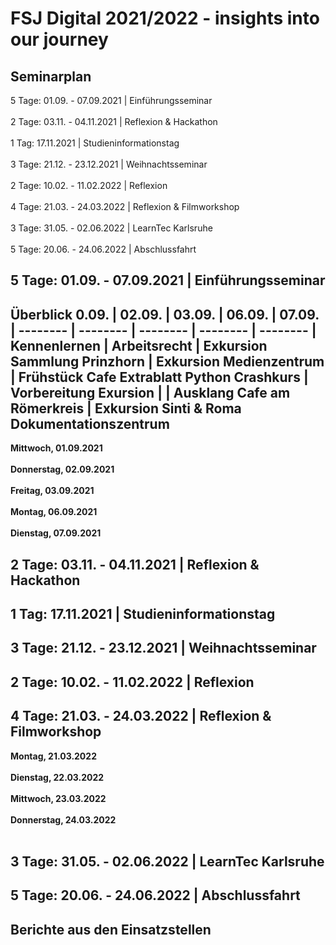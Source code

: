 # FSJ Digital 2021/2022 - insights into our journey
## **Seminarplan**
5 Tage: 01.09. - 07.09.2021 | Einführungsseminar <br><br>
2 Tage: 03.11. - 04.11.2021 | Reflexion & Hackathon <br><br>
1 Tag: 17.11.2021 | Studieninformationstag <br><br>
3 Tage: 21.12. - 23.12.2021 | Weihnachtsseminar <br><br>
2 Tage: 10.02. - 11.02.2022 | Reflexion <br><br>
4 Tage: 21.03. - 24.03.2022 | Reflexion & Filmworkshop <br><br>
3 Tage: 31.05. - 02.06.2022 | LearnTec Karlsruhe <br><br>
5 Tage: 20.06. - 24.06.2022 | Abschlussfahrt
## **5 Tage: 01.09. - 07.09.2021 | Einführungsseminar**
**Überblick** 
0.09. | 02.09. | 03.09. | 06.09. | 07.09. |
-------- | -------- | -------- | -------- | -------- |
Kennenlernen  | Arbeitsrecht   | Exkursion Sammlung Prinzhorn | Exkursion Medienzentrum | Frühstück Cafe Extrablatt
Python Crashkurs   | Vorbereitung Exursion   |    | Ausklang Cafe am Römerkreis | Exkursion Sinti & Roma Dokumentationszentrum
------------------------------------------------------
**Mittwoch, 01.09.2021** <br><br>
**Donnerstag, 02.09.2021** <br><br>
**Freitag, 03.09.2021** <br><br>
**Montag, 06.09.2021** <br><br>
**Dienstag, 07.09.2021**
## **2 Tage: 03.11. - 04.11.2021 | Reflexion & Hackathon**
## **1 Tag: 17.11.2021 | Studieninformationstag**
## **3 Tage: 21.12. - 23.12.2021 | Weihnachtsseminar**
## **2 Tage: 10.02. - 11.02.2022 | Reflexion**
## **4 Tage: 21.03. - 24.03.2022 | Reflexion & Filmworkshop**
**Montag, 21.03.2022** <br><br>
**Dienstag, 22.03.2022** <br><br>
**Mittwoch, 23.03.2022** <br><br>
**Donnerstag, 24.03.2022** <br><br>
## **3 Tage: 31.05. - 02.06.2022 | LearnTec Karlsruhe**
## **5 Tage: 20.06. - 24.06.2022 | Abschlussfahrt**
## **Berichte aus den Einsatzstellen**
